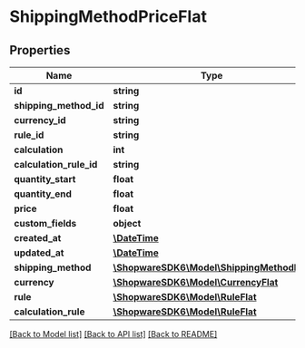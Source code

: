 # ShippingMethodPriceFlat

## Properties
Name | Type | Description | Notes
------------ | ------------- | ------------- | -------------
**id** | **string** |  | [optional] 
**shipping_method_id** | **string** |  | 
**currency_id** | **string** |  | 
**rule_id** | **string** |  | [optional] 
**calculation** | **int** |  | [optional] 
**calculation_rule_id** | **string** |  | [optional] 
**quantity_start** | **float** |  | [optional] 
**quantity_end** | **float** |  | [optional] 
**price** | **float** |  | 
**custom_fields** | **object** |  | [optional] 
**created_at** | [**\DateTime**](\DateTime.md) |  | 
**updated_at** | [**\DateTime**](\DateTime.md) |  | 
**shipping_method** | [**\ShopwareSDK6\Model\ShippingMethodFlat**](ShippingMethodFlat.md) |  | [optional] 
**currency** | [**\ShopwareSDK6\Model\CurrencyFlat**](CurrencyFlat.md) |  | [optional] 
**rule** | [**\ShopwareSDK6\Model\RuleFlat**](RuleFlat.md) |  | [optional] 
**calculation_rule** | [**\ShopwareSDK6\Model\RuleFlat**](RuleFlat.md) |  | [optional] 

[[Back to Model list]](../../README.md#documentation-for-models) [[Back to API list]](../../README.md#documentation-for-api-endpoints) [[Back to README]](../../README.md)

